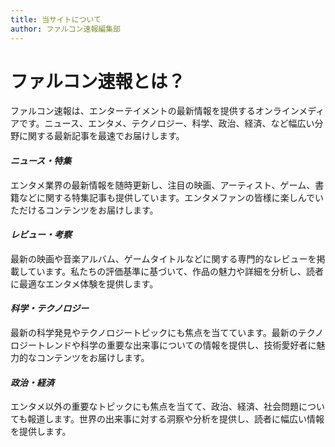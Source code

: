 ```yaml
---
title: 当サイトについて
author: ファルコン速報編集部
---
```


# ファルコン速報とは？

ファルコン速報は、エンターテイメントの最新情報を提供するオンラインメディアです。ニュース、エンタメ、テクノロジー、科学、政治、経済、など幅広い分野に関する最新記事を最速でお届けします。

#### *ニュース・特集*

エンタメ業界の最新情報を随時更新し、注目の映画、アーティスト、ゲーム、書籍などに関する特集記事も提供しています。エンタメファンの皆様に楽しんでいただけるコンテンツをお届けします。

#### *レビュー・考察*

最新の映画や音楽アルバム、ゲームタイトルなどに関する専門的なレビューを掲載しています。私たちの評価基準に基づいて、作品の魅力や詳細を分析し、読者に最適なエンタメ体験を提供します。

#### *科学・テクノロジー*

最新の科学発見やテクノロジートピックにも焦点を当てています。最新のテクノロジートレンドや科学の重要な出来事についての情報を提供し、技術愛好者に魅力的なコンテンツをお届けします。

#### *政治・経済*

エンタメ以外の重要なトピックにも焦点を当てて、政治、経済、社会問題についても報道します。世界の出来事に対する洞察や分析を提供し、読者に幅広い情報を提供します。

